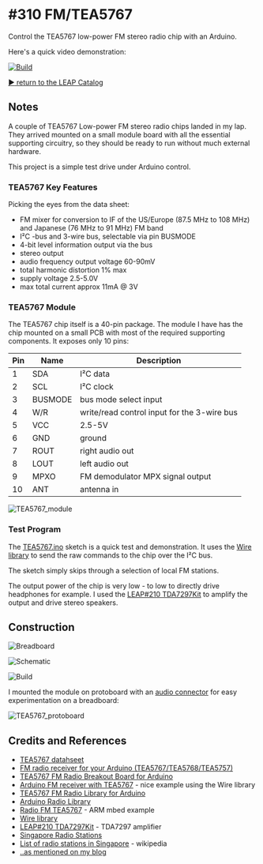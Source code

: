 # #310 FM/TEA5767

Control the TEA5767 low-power FM stereo radio chip with an Arduino.

Here's a quick video demonstration:

[![Build](./assets/TEA5767_build.jpg?raw=true)](https://www.youtube.com/watch?v=j-BBNMV8Iso)

[:arrow_forward: return to the LEAP Catalog](https://leap.tardate.com)

## Notes

A couple of TEA5767 Low-power FM stereo radio chips landed in my lap.
They arrived mounted on a small module board with all the essential supporting circuitry,
so they should be ready to run without much external hardware.

This project is a simple test drive under Arduino control.


### TEA5767 Key Features

Picking the eyes from the data sheet:

* FM mixer for conversion to IF of the US/Europe (87.5 MHz to 108 MHz) and Japanese (76 MHz to 91 MHz) FM band
* I²C -bus and 3-wire bus, selectable via pin BUSMODE
* 4-bit level information output via the bus
* stereo output
* audio frequency output voltage 60-90mV
* total harmonic distortion 1% max
* supply voltage 2.5-5.0V
* max total current approx 11mA @ 3V


### TEA5767 Module

The TEA5767 chip itself is a 40-pin package. The module I have has the chip mounted on a small PCB with most of the required supporting
components. It exposes only 10 pins:

| Pin | Name    | Description                                  |
|-----|---------|----------------------------------------------|
|  1  | SDA     | I²C data                                     |
|  2  | SCL     | I²C clock                                    |
|  3  | BUSMODE | bus mode select input                        |
|  4  | W/R     | write/read control input for the 3-wire bus  |
|  5  | VCC     | 2.5-5V                                       |
|  6  | GND     | ground                                       |
|  7  | ROUT    | right audio out                              |
|  8  | LOUT    | left audio out                               |
|  9  | MPXO    | FM demodulator MPX signal output             |
|  10 | ANT     | antenna in                                   |


![TEA5767_module](./assets/TEA5767_module.jpg?raw=true)


### Test Program

The [TEA5767.ino](./TEA5767.ino) sketch is a quick test and demonstration.
It uses the [Wire library](https://www.arduino.cc/en/reference/wire) to send the raw commands to the chip over the I²C bus.

The sketch simply skips through a selection of local FM stations.

The output power of the chip is very low - to low to directly drive headphones for example.
I used the [LEAP#210 TDA7297Kit](../../AudioAmps/TDA7297Kit) to amplify the output and drive stereo speakers.


## Construction

![Breadboard](./assets/TEA5767_bb.jpg?raw=true)

![Schematic](./assets/TEA5767_schematic.jpg?raw=true)

![Build](./assets/TEA5767_build.jpg?raw=true)

I mounted the module on protoboard with an [audio connector](../../AudioConnectors) for easy experimentation on a breadboard:

![TEA5767_protoboard](./assets/TEA5767_protoboard.jpg?raw=true)

## Credits and References
* [TEA5767 datahseet](https://www.sparkfun.com/datasheets/Wireless/General/TEA5767.pdf)
* [FM radio receiver for your Arduino (TEA5767/TEA5768/TEA5757)](https://macduino.blogspot.sg/2014/12/FM-Radio-TEA5767.html)
* [TEA5767 FM Radio Breakout Board for Arduino](https://www.instructables.com/id/TEA5767-FM-Radio-Breakout-Board-for-Arduino/)
* [Arduino FM receiver with TEA5767](https://www.electronicsblog.net/arduino-fm-receiver-with-tea5767/) - nice example using the Wire library
* [TEA5767 FM Radio Library for Arduino](http://playground.arduino.cc/Main/TEA5767Radio)
* [Arduino Radio Library](http://www.mathertel.de/Arduino/RadioLibrary.aspx)
* [Radio FM TEA5767](https://developer.mbed.org/users/edodm85/notebook/radio-fm-tea5767/) - ARM mbed example
* [Wire library](https://www.arduino.cc/en/reference/wire)
* [LEAP#210 TDA7297Kit](../../AudioAmps/TDA7297Kit) - TDA7297 amplifier
* [Singapore Radio Stations](http://streema.com/radios/country/Singapore)
* [List of radio stations in Singapore](https://en.wikipedia.org/wiki/List_of_radio_stations_in_Singapore) - wikipedia
* [..as mentioned on my blog](https://blog.tardate.com/2017/05/leap310-tea5767-fm-stereo-chip.html)
